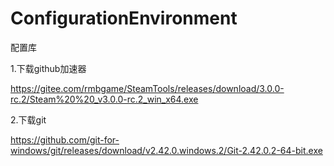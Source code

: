 # ConfigurationEnvironment
配置库

1.下载github加速器

https://gitee.com/rmbgame/SteamTools/releases/download/3.0.0-rc.2/Steam%20%20_v3.0.0-rc.2_win_x64.exe

2.下载git

https://github.com/git-for-windows/git/releases/download/v2.42.0.windows.2/Git-2.42.0.2-64-bit.exe
